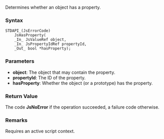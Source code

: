 Determines whether an object has a property. 
### Syntax 
```
STDAPI_(JsErrorCode)
    JsHasProperty(
    _In_ JsValueRef object,
    _In_ JsPropertyIdRef propertyId,
    _Out_ bool *hasProperty);
```
### Parameters 
* __object__: The object that may contain the property.
* __propertyId__: The ID of the property.
* __hasProperty__: Whether the object (or a prototype) has the property.

### Return Value 
The code **JsNoError** if the operation succeeded, a failure code otherwise.
### Remarks 
Requires an active script context.
